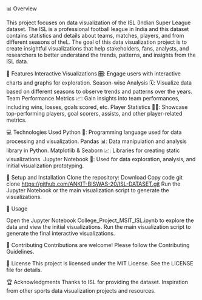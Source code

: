 📊 Overview

This project focuses on data visualization of the ISL (Indian Super League dataset. The ISL is a professional football league in India and this dataset contains statistics and details about teams, matches, players, and from different seasons of theL. The goal of this data visualization project is to create insightful visualizations that help stakeholders, fans, analysts, and researchers to better understand the trends, patterns, and insights from the ISL data.


📌 Features
Interactive Visualizations 🎛: Engage users with interactive charts and graphs for exploration.
Season-wise Analysis 🗓: Visualize data based on different seasons to observe trends and patterns over the years.
Team Performance Metrics 📈: Gain insights into team performances, including wins, losses, goals scored, etc.
Player Statistics 🏃‍♂: Showcase top-performing players, goal scorers, assists, and other player-related metrics.


💻 Technologies Used
Python 🐍: Programming language used for data processing and visualization.
Pandas 📊: Data manipulation and analysis library in Python.
Matplotlib & Seaborn 📈: Libraries for creating static visualizations.
Jupyter Notebook 📓: Used for data exploration, analysis, and initial visualization prototyping.


🚀 Setup and Installation
Clone the repository:
Download
Copy code
git clone https://github.com/ANKIT-BISWAS-20/ISL-DATASET.git
Run the Jupyter Notebook or the main visualization script to generate the visualizations.


🔧 Usage

Open the Jupyter Notebook College_Project_MSIT_ISL.ipynb to explore the data and view the initial visualizations.
Run the main visualization script to generate the final interactive visualizations.

🤝 Contributing
Contributions are welcome! Please follow the Contributing Guidelines.

📝 License
This project is licensed under the MIT License. See the LICENSE file for details.

🏆 Acknowledgments
Thanks to ISL for providing the dataset.
Inspiration from other sports data visualization projects and resources.
